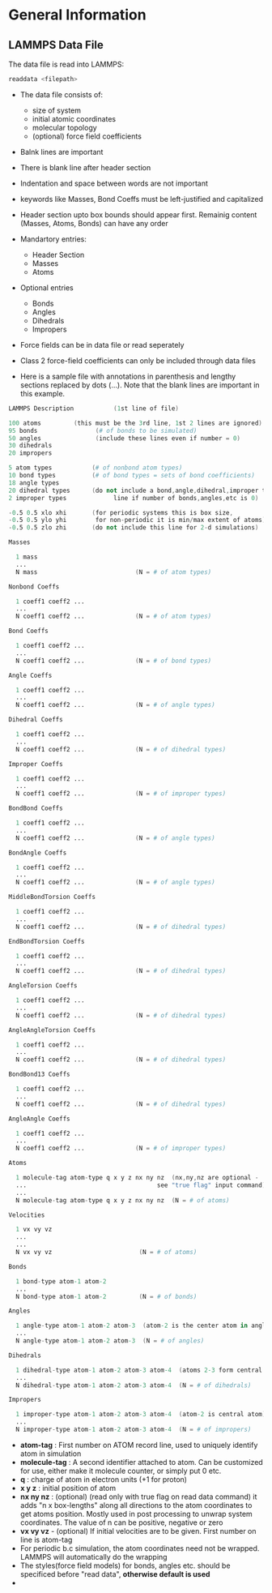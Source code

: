 # General Information


## LAMMPS Data File

The data file is read into LAMMPS:

```s
readdata <filepath>
```

- The data file consists of:
  - size of system
  - initial atomic coordinates
  - molecular topology
  - (optional) force field coefficients
- Balnk lines are important
- There is blank line after header section
- Indentation and space between words are not important
- keywords like Masses, Bond Coeffs must be left-justified and capitalized
- Header section upto box bounds should appear first. Remainig content (Masses, Atoms, Bonds) can have any order
- Mandartory entries:
  - Header Section
  - Masses
  - Atoms
- Optional entries
  - Bonds
  - Angles
  - Dihedrals
  - Impropers
- Force fields can be in data file or read seperately
- Class 2 force-field coefficients can only be included through data files

-  Here is a sample file with annotations in parenthesis and lengthy sections replaced by dots (...). Note that the blank lines are important in this example.

```s
LAMMPS Description           (1st line of file)

100 atoms         (this must be the 3rd line, 1st 2 lines are ignored)
95 bonds                (# of bonds to be simulated)
50 angles               (include these lines even if number = 0)
30 dihedrals
20 impropers

5 atom types           (# of nonbond atom types)
10 bond types          (# of bond types = sets of bond coefficients)
18 angle types         
20 dihedral types      (do not include a bond,angle,dihedral,improper type
2 improper types             line if number of bonds,angles,etc is 0)

-0.5 0.5 xlo xhi       (for periodic systems this is box size,
-0.5 0.5 ylo yhi        for non-periodic it is min/max extent of atoms)
-0.5 0.5 zlo zhi       (do not include this line for 2-d simulations)

Masses

  1 mass
  ...
  N mass                           (N = # of atom types)

Nonbond Coeffs

  1 coeff1 coeff2 ...
  ...
  N coeff1 coeff2 ...              (N = # of atom types)

Bond Coeffs

  1 coeff1 coeff2 ...
  ...
  N coeff1 coeff2 ...              (N = # of bond types)

Angle Coeffs

  1 coeff1 coeff2 ...
  ...
  N coeff1 coeff2 ...              (N = # of angle types)

Dihedral Coeffs

  1 coeff1 coeff2 ...
  ...
  N coeff1 coeff2 ...              (N = # of dihedral types)

Improper Coeffs

  1 coeff1 coeff2 ...
  ...
  N coeff1 coeff2 ...              (N = # of improper types)

BondBond Coeffs

  1 coeff1 coeff2 ...
  ...
  N coeff1 coeff2 ...              (N = # of angle types)

BondAngle Coeffs

  1 coeff1 coeff2 ...
  ...
  N coeff1 coeff2 ...              (N = # of angle types)

MiddleBondTorsion Coeffs

  1 coeff1 coeff2 ...
  ...
  N coeff1 coeff2 ...              (N = # of dihedral types)

EndBondTorsion Coeffs

  1 coeff1 coeff2 ...
  ...
  N coeff1 coeff2 ...              (N = # of dihedral types)

AngleTorsion Coeffs

  1 coeff1 coeff2 ...
  ...
  N coeff1 coeff2 ...              (N = # of dihedral types)

AngleAngleTorsion Coeffs

  1 coeff1 coeff2 ...
  ...
  N coeff1 coeff2 ...              (N = # of dihedral types)

BondBond13 Coeffs

  1 coeff1 coeff2 ...
  ...
  N coeff1 coeff2 ...              (N = # of dihedral types)

AngleAngle Coeffs

  1 coeff1 coeff2 ...
  ...
  N coeff1 coeff2 ...              (N = # of improper types)

Atoms

  1 molecule-tag atom-type q x y z nx ny nz  (nx,ny,nz are optional -
  ...                                    see "true flag" input command)
  ...                
  N molecule-tag atom-type q x y z nx ny nz  (N = # of atoms)

Velocities

  1 vx vy vz
  ...
  ...                
  N vx vy vz                        (N = # of atoms)

Bonds

  1 bond-type atom-1 atom-2
  ...
  N bond-type atom-1 atom-2         (N = # of bonds)

Angles

  1 angle-type atom-1 atom-2 atom-3  (atom-2 is the center atom in angle)
  ...
  N angle-type atom-1 atom-2 atom-3  (N = # of angles)

Dihedrals

  1 dihedral-type atom-1 atom-2 atom-3 atom-4  (atoms 2-3 form central bond)
  ...
  N dihedral-type atom-1 atom-2 atom-3 atom-4  (N = # of dihedrals)

Impropers

  1 improper-type atom-1 atom-2 atom-3 atom-4  (atom-2 is central atom)
  ...
  N improper-type atom-1 atom-2 atom-3 atom-4  (N = # of impropers)

```
- **atom-tag** : First number on ATOM record line, used to uniquely identify atom in simulation
- **molecule-tag** : A second identifier attached to atom. Can be customized for use, either make it molecule counter, or simply put 0 etc.
- **q** : charge of atom in electron units (+1 for proton)
- **x y z** : initial position of atom
- **nx ny nz** : (optional) (read only with true flag on read data command) it adds "n x box-lengths" along all directions to the atom coordinates to get atoms position. Mostly used in post processing to unwrap system coordinates. The value of n can be positive, negative or zero
- **vx vy vz** - (optional) If initial velocities are to be given. First number on line is atom-tag
- For periodic b.c simulation, the atom coordinates need not be wrapped. LAMMPS will automatically do the wrapping
- The styles(force field models) for bonds, angles etc. should be specificed before "read data", **otherwise default is used**
- 